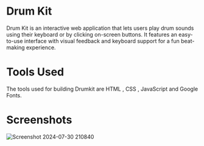# Drum Kit
Drum Kit is an interactive web application that lets users play drum sounds using their keyboard or by 
clicking on-screen buttons. It features an easy-to-use interface with visual feedback and keyboard support for 
a fun beat-making experience.

# Tools Used
The tools used for building Drumkit are HTML , CSS , JavaScript and Google Fonts.

# Screenshots
![Screenshot 2024-07-30 210840](https://github.com/user-attachments/assets/510f7bc0-0b80-47ac-ae88-d33dfd80e4be)

